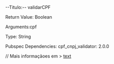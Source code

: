 --Titulo:--
validarCPF

Return Value:
Boolean

Arguments:cpf

Type: String

Pubspec Dependencies:
cpf_cnpj_validator: 2.0.0

// Mais informaçãoes em > [text](https://pub.dev/documentation/cpf_cnpj_validator/latest/)